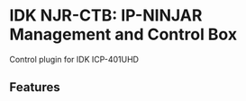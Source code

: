 # IDK NJR-CTB: IP-NINJAR Management and Control Box

Control plugin for IDK ICP-401UHD

## Features
